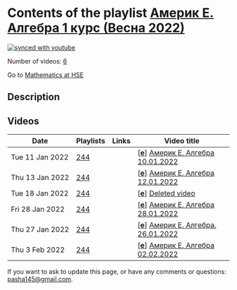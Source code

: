 # Contents of the playlist [Америк Е. Алгебра 1 курс (Весна 2022)](https://www.youtube.com/playlist?list=PLq3E5oubNNoCiSCPRtuSoP0377JGoAK87)

[![synced with youtube](https://img.shields.io/github/last-commit/mathphysschool/mathphysschool.github.io/autoupdate1?label=synced%20with%20youtube)](https://github.com/mathphysschool/mathphysschool.github.io/commits/autoupdate1)

Number of videos: [6](#videos)

Go to [Mathematics at HSE](../README.md)

## Description



## Videos

|Date|Playlists|Links|Video title|
|---|---|---|---|
| Tue&nbsp;11&nbsp;Jan&nbsp;2022 | [244](../playlists/244 "Америк Е. Алгебра 1 курс (Весна 2022)") |  | [[**e**](https://studio.youtube.com/video/JKqeVSDOnWQ/edit "Edit")] [Америк Е. Алгебра 10.01.2022](https://www.youtube.com/watch?v=JKqeVSDOnWQ&list=PLq3E5oubNNoCiSCPRtuSoP0377JGoAK87) |
| Thu&nbsp;13&nbsp;Jan&nbsp;2022 | [244](../playlists/244 "Америк Е. Алгебра 1 курс (Весна 2022)") |  | [[**e**](https://studio.youtube.com/video/zr_Z2Ruh3TI/edit "Edit")] [Америк Е. Алгебра 12.01.2022](https://www.youtube.com/watch?v=zr_Z2Ruh3TI&list=PLq3E5oubNNoCiSCPRtuSoP0377JGoAK87) |
| Tue&nbsp;18&nbsp;Jan&nbsp;2022 | [244](../playlists/244 "Америк Е. Алгебра 1 курс (Весна 2022)") |  | [[**e**](https://studio.youtube.com/video/UcOBa9YJRK8/edit "Edit")] [Deleted video](https://www.youtube.com/watch?v=UcOBa9YJRK8&list=PLq3E5oubNNoCiSCPRtuSoP0377JGoAK87 "This video is unavailable.") |
| Fri&nbsp;28&nbsp;Jan&nbsp;2022 | [244](../playlists/244 "Америк Е. Алгебра 1 курс (Весна 2022)") |  | [[**e**](https://studio.youtube.com/video/liH5zoInAUY/edit "Edit")] [Америк Е. Алгебра 28.01.2022](https://www.youtube.com/watch?v=liH5zoInAUY&list=PLq3E5oubNNoCiSCPRtuSoP0377JGoAK87) |
| Thu&nbsp;27&nbsp;Jan&nbsp;2022 | [244](../playlists/244 "Америк Е. Алгебра 1 курс (Весна 2022)") |  | [[**e**](https://studio.youtube.com/video/6MDTlOUCRZ8/edit "Edit")] [Америк Е. Алгебра. 26.01.2022](https://www.youtube.com/watch?v=6MDTlOUCRZ8&list=PLq3E5oubNNoCiSCPRtuSoP0377JGoAK87) |
| Thu&nbsp;3&nbsp;Feb&nbsp;2022 | [244](../playlists/244 "Америк Е. Алгебра 1 курс (Весна 2022)") |  | [[**e**](https://studio.youtube.com/video/s60HhjcYMV4/edit "Edit")] [Америк Е. Алгебра 02.02.2022](https://www.youtube.com/watch?v=s60HhjcYMV4&list=PLq3E5oubNNoCiSCPRtuSoP0377JGoAK87) |


 If you want to ask to update this page, or have any comments or questions: <pasha145@gmail.com>.